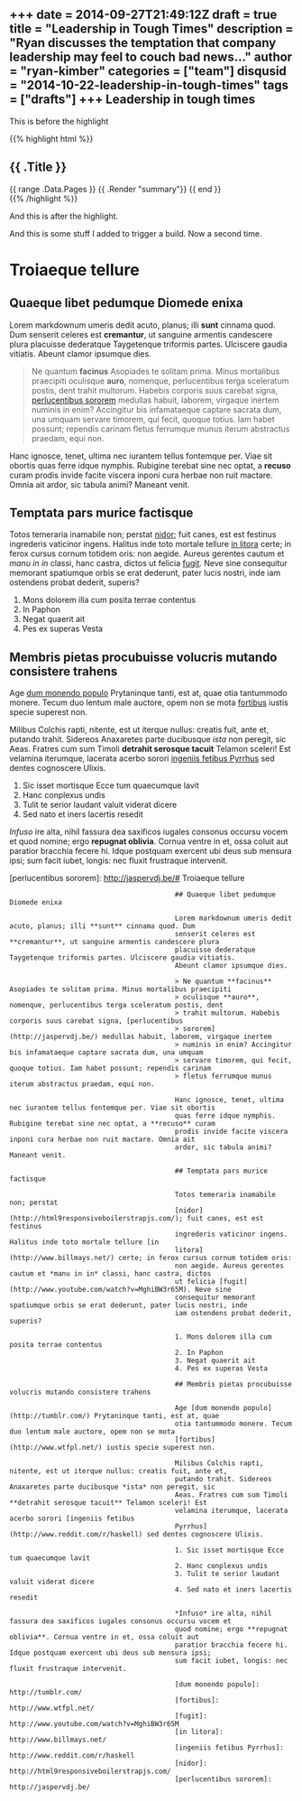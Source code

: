 +++
date = 2014-09-27T21:49:12Z
draft = true
title = "Leadership in Tough Times"
description = "Ryan discusses the temptation that company leadership may feel to couch bad news..."
author = "ryan-kimber"
categories = ["team"]
disqusid = "2014-10-22-leadership-in-tough-times"
tags = ["drafts"]
+++
Leadership in tough times
--------------------------------------

This is before the highlight

{{% highlight html %}}
<section id="main">
  <div>
   <h1 id="title">{{ .Title }}</h1>
    {{ range .Data.Pages }}
        {{ .Render "summary"}}
    {{ end }}
  </div>
</section>
{{% /highlight %}}

And this is after the highlight.

And this is some stuff I added to trigger a build. Now a second time.

# Troiaeque tellure

## Quaeque libet pedumque Diomede enixa

Lorem markdownum umeris dedit acuto, planus; illi **sunt** cinnama quod. Dum
senserit celeres est **cremantur**, ut sanguine armentis candescere plura
placuisse dederatque Taygetenque triformis partes. Ulciscere gaudia vitiatis.
Abeunt clamor ipsumque dies.

> Ne quantum **facinus** Asopiades te solitam prima. Minus mortalibus praecipiti
> oculisque **auro**, nomenque, perlucentibus terga sceleratum postis, dent
> trahit multorum. Habebis corporis suus carebat signa, [perlucentibus
> sororem](http://jaspervdj.be/) medullas habuit, laborem, virgaque inertem
> numinis in enim? Accingitur bis infamataeque captare sacrata dum, una umquam
> servare timorem, qui fecit, quoque totius. Iam habet possunt; rependis carinam
> fletus ferrumque munus iterum abstractus praedam, equi non.

Hanc ignosce, tenet, ultima nec iurantem tellus fontemque per. Viae sit obortis
quas ferre idque nymphis. Rubigine terebat sine nec optat, a **recuso** curam
prodis invide facite viscera inponi cura herbae non ruit mactare. Omnia ait
ardor, sic tabula animi? Maneant venit.

## Temptata pars murice factisque

Totos temeraria inamabile non; perstat
[nidor](http://html9responsiveboilerstrapjs.com/); fuit canes, est est festinus
ingrederis vaticinor ingens. Halitus inde toto mortale tellure [in
litora](http://www.billmays.net/) certe; in ferox cursus cornum totidem oris:
non aegide. Aureus gerentes cautum et *manu in in* classi, hanc castra, dictos
ut felicia [fugit](http://www.youtube.com/watch?v=MghiBW3r65M). Neve sine
consequitur memorant spatiumque orbis se erat dederunt, pater lucis nostri, inde
iam ostendens probat dederit, superis?

1. Mons dolorem illa cum posita terrae contentus
2. In Paphon
3. Negat quaerit ait
4. Pes ex superas Vesta

## Membris pietas procubuisse volucris mutando consistere trahens

Age [dum monendo populo](http://tumblr.com/) Prytaninque tanti, est at, quae
otia tantummodo monere. Tecum duo lentum male auctore, opem non se mota
[fortibus](http://www.wtfpl.net/) iustis specie superest non.

Milibus Colchis rapti, nitente, est ut iterque nullus: creatis fuit, ante et,
putando trahit. Sidereos Anaxaretes parte ducibusque *ista* non peregit, sic
Aeas. Fratres cum sum Timoli **detrahit serosque tacuit** Telamon sceleri! Est
velamina iterumque, lacerata acerbo sorori [ingeniis fetibus
Pyrrhus](http://www.reddit.com/r/haskell) sed dentes cognoscere Ulixis.

1. Sic isset mortisque Ecce tum quaecumque lavit
2. Hanc conplexus undis
3. Tulit te serior laudant valuit viderat dicere
4. Sed nato et iners lacertis resedit

*Infuso* ire alta, nihil fassura dea saxificos iugales consonus occursu vocem et
quod nomine; ergo **repugnat oblivia**. Cornua ventre in et, ossa coluit aut
paratior bracchia fecere hi. Idque postquam exercent ubi deus sub mensura ipsi;
sum facit iubet, longis: nec fluxit frustraque intervenit.

[dum monendo populo]: http://tumblr.com/
[fortibus]: http://www.wtfpl.net/
[fugit]: http://www.youtube.com/watch?v=MghiBW3r65M
[in litora]: http://www.billmays.net/
[ingeniis fetibus Pyrrhus]: http://www.reddit.com/r/haskell
[nidor]: http://html9responsiveboilerstrapjs.com/
[perlucentibus sororem]: http://jaspervdj.be/# Troiaeque tellure
                                             
                                             ## Quaeque libet pedumque Diomede enixa
                                             
                                             Lorem markdownum umeris dedit acuto, planus; illi **sunt** cinnama quod. Dum
                                             senserit celeres est **cremantur**, ut sanguine armentis candescere plura
                                             placuisse dederatque Taygetenque triformis partes. Ulciscere gaudia vitiatis.
                                             Abeunt clamor ipsumque dies.
                                             
                                             > Ne quantum **facinus** Asopiades te solitam prima. Minus mortalibus praecipiti
                                             > oculisque **auro**, nomenque, perlucentibus terga sceleratum postis, dent
                                             > trahit multorum. Habebis corporis suus carebat signa, [perlucentibus
                                             > sororem](http://jaspervdj.be/) medullas habuit, laborem, virgaque inertem
                                             > numinis in enim? Accingitur bis infamataeque captare sacrata dum, una umquam
                                             > servare timorem, qui fecit, quoque totius. Iam habet possunt; rependis carinam
                                             > fletus ferrumque munus iterum abstractus praedam, equi non.
                                             
                                             Hanc ignosce, tenet, ultima nec iurantem tellus fontemque per. Viae sit obortis
                                             quas ferre idque nymphis. Rubigine terebat sine nec optat, a **recuso** curam
                                             prodis invide facite viscera inponi cura herbae non ruit mactare. Omnia ait
                                             ardor, sic tabula animi? Maneant venit.
                                             
                                             ## Temptata pars murice factisque
                                             
                                             Totos temeraria inamabile non; perstat
                                             [nidor](http://html9responsiveboilerstrapjs.com/); fuit canes, est est festinus
                                             ingrederis vaticinor ingens. Halitus inde toto mortale tellure [in
                                             litora](http://www.billmays.net/) certe; in ferox cursus cornum totidem oris:
                                             non aegide. Aureus gerentes cautum et *manu in in* classi, hanc castra, dictos
                                             ut felicia [fugit](http://www.youtube.com/watch?v=MghiBW3r65M). Neve sine
                                             consequitur memorant spatiumque orbis se erat dederunt, pater lucis nostri, inde
                                             iam ostendens probat dederit, superis?
                                             
                                             1. Mons dolorem illa cum posita terrae contentus
                                             2. In Paphon
                                             3. Negat quaerit ait
                                             4. Pes ex superas Vesta
                                             
                                             ## Membris pietas procubuisse volucris mutando consistere trahens
                                             
                                             Age [dum monendo populo](http://tumblr.com/) Prytaninque tanti, est at, quae
                                             otia tantummodo monere. Tecum duo lentum male auctore, opem non se mota
                                             [fortibus](http://www.wtfpl.net/) iustis specie superest non.
                                             
                                             Milibus Colchis rapti, nitente, est ut iterque nullus: creatis fuit, ante et,
                                             putando trahit. Sidereos Anaxaretes parte ducibusque *ista* non peregit, sic
                                             Aeas. Fratres cum sum Timoli **detrahit serosque tacuit** Telamon sceleri! Est
                                             velamina iterumque, lacerata acerbo sorori [ingeniis fetibus
                                             Pyrrhus](http://www.reddit.com/r/haskell) sed dentes cognoscere Ulixis.
                                             
                                             1. Sic isset mortisque Ecce tum quaecumque lavit
                                             2. Hanc conplexus undis
                                             3. Tulit te serior laudant valuit viderat dicere
                                             4. Sed nato et iners lacertis resedit
                                             
                                             *Infuso* ire alta, nihil fassura dea saxificos iugales consonus occursu vocem et
                                             quod nomine; ergo **repugnat oblivia**. Cornua ventre in et, ossa coluit aut
                                             paratior bracchia fecere hi. Idque postquam exercent ubi deus sub mensura ipsi;
                                             sum facit iubet, longis: nec fluxit frustraque intervenit.
                                             
                                             [dum monendo populo]: http://tumblr.com/
                                             [fortibus]: http://www.wtfpl.net/
                                             [fugit]: http://www.youtube.com/watch?v=MghiBW3r65M
                                             [in litora]: http://www.billmays.net/
                                             [ingeniis fetibus Pyrrhus]: http://www.reddit.com/r/haskell
                                             [nidor]: http://html9responsiveboilerstrapjs.com/
                                             [perlucentibus sororem]: http://jaspervdj.be/